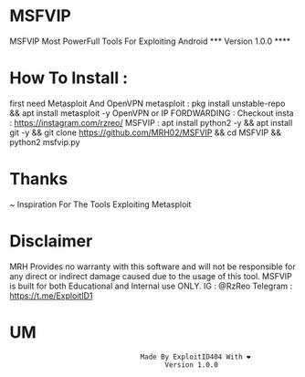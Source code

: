 # MSFVIP
MSFVIP Most PowerFull Tools For Exploiting Android
*** Version 1.0.0 ****

# How To Install :
first need Metasploit And OpenVPN
metasploit :
pkg install unstable-repo && apt install metasploit -y
OpenVPN or IP FORDWARDING :
Checkout insta : https://instagram.com/rzreo/
MSFVIP :
apt install python2 -y && apt install git -y && git clone https://github.com/MRH02/MSFVIP && cd MSFVIP && python2 msfvip.py

# Thanks
~ Inspiration For The Tools Exploiting Metasploit

# Disclaimer
MRH Provides no warranty with this software and will not be responsible for any direct or indirect damage caused due to the usage of this tool.
MSFVIP is built for both Educational and Internal use ONLY.
IG : @RzReo
Telegram : https://t.me/ExploitID1


# UM
                                    Made By ExploitID404 With ❤
                                          Version 1.0.0
